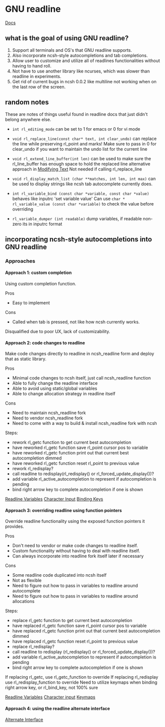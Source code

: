 # GNU readline

[Docs](https://tiswww.case.edu/php/chet/readline/readline.html)

## what is the goal of using GNU readline?

1. Support all terminals and OS's that GNU readline supports.
2. Also incorporate ncsh-style autocompletions and tab completions.
3. Allow user to customize and utilize all of readlines functionalities without having to hand roll.
4. Not have to use another library like ncurses, which was slower than readline in experiments.
5. Get rid of current bugs in ncsh 0.0.2 like multiline not working when on the last row of the screen.


## random notes

These are notes of things useful found in readline docs that just didn't belong anywhere else.

* `int rl_editing_mode` can be set to 1 for emacs or 0 for vi mode

* `void rl_replace_line(const char* text, int clear_undo)` can replace the line while preserving rl_point and marks!
Make sure to pass in 0 for clear_undo if you want to maintain the undo list for the current line
* `void rl_extend_line_buffer(int len)` can be used to make sure the rl_line_buffer has enough space to hold the replaced line
alternative approach in [Modifying Text](https://tiswww.case.edu/php/chet/readline/readline.html#Modifying-Text)
Not needed if calling rl_replace_line

* `void rl_display_match_list (char **matches, int len, int max)` can be used to display strings like ncsh tab autocomplete currently does.

* `int rl_variable_bind (const char *variable, const char *value)` behaves like inputrc 'set variable value'
Can use `char * rl_variable_value (const char *variable)` to check the value before overriding

* `rl_variable_dumper (int readable)` dump variables, if readable non-zero its in inputrc format

## incorporating ncsh-style autocompletions into GNU readline

### Approaches

#### Approach 1: custom completion

Using custom completion function.

Pros

* Easy to implement

Cons

* Called when tab is pressed, not like how ncsh currently works.

Disqualified due to poor UX, lack of customizability.

#### Approach 2: code changes to readline

Make code changes directly to readline in ncsh_readline form and deploy that as static library.

Pros

* Minimal code changes to ncsh itself, just call ncsh_readline function
* Able to fully change the readline interface
* Able to avoid using static/global variables
* Able to change allocation strategy in readline itself

Cons

* Need to maintain ncsh_readline fork
* Need to vendor ncsh_readline fork
* Need to come with a way to build & install ncsh_readline fork with ncsh

Steps:

* rework rl_getc function to get current best autocompletion
* have reworked rl_getc function save rl_point cursor pos to variable
* have reworked rl_getc function print out that current best autocompletion dimmed
* have reworked rl_getc function reset rl_point to previous value
* rework rl_redisplay?
* call readline to redisplay(rl_redisplay() or rl_forced_update_display())?
* add variable rl_active_autocompletion to represent if autocompletion is pending
* bind right arrow key to complete autocompletion if one is shown

[Readline Variables](https://tiswww.case.edu/php/chet/readline/readline.html#Readline-Variables)
[Character Input](https://tiswww.case.edu/php/chet/readline/readline.html#Character-Input)
[Binding Keys](https://tiswww.case.edu/php/chet/readline/readline.html#Binding-Keys)

#### Approach 3: overriding readline using function pointers

Override readline functionality using the exposed function pointers it provides.

Pros

* Don't need to vendor or make code changes to readline itself.
* Custom functionality without having to deal with readline itself.
* Can always incorporate into readline fork itself later if necessary

Cons

* Some readline code duplicated into ncsh itself
* Not as flexible
* Need to figure out how to pass in variables to readline around autocomplete
* Need to figure out how to pass in variables to readline around allocations

Steps:

* replace rl_getc function to get current best autocompletion
* have replaced rl_getc function save rl_point cursor pos to variable
* have replaced rl_getc function print out that current best autocompletion dimmed
* have replaced rl_getc function reset rl_point to previous value
* replace rl_redisplay?
* call readline to redisplay (rl_redisplay() or rl_forced_update_display())?
* add variable rl_active_autocompletion to represent if autocompletion is pending
* bind right arrow key to complete autocompletion if one is shown

If replacing rl_getc, use rl_getc_function to override
If replacing rl_redisplay use rl_redisplay_function to override
Need to utilize keymaps when binding right arrow key, or rl_bind_key, not 100% sure

[Readline Variables](https://tiswww.case.edu/php/chet/readline/readline.html#Readline-Variables)
[Character input](https://tiswww.case.edu/php/chet/readline/readline.html#Character-Input)
[Keymaps](https://tiswww.case.edu/php/chet/readline/readline.html#Keymaps)

#### Approach 4: using the readline alternate interface

[Alternate Interface](https://tiswww.case.edu/php/chet/readline/readline.html#Alternate-Interface)
